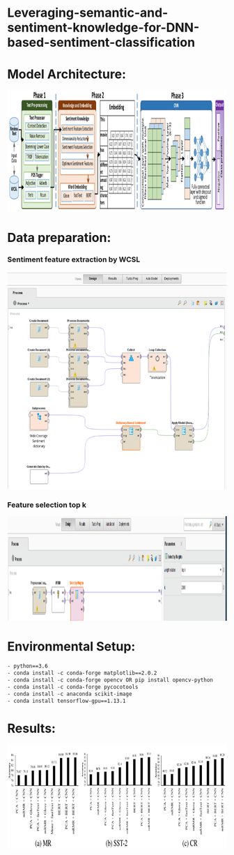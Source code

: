 # Leveraging-semantic-and-sentiment-knowledge-for-DNN-based-sentiment-classification


# Model Architecture:
<p align="center">
<img src="Figures/KR_MODEL.png" width="1000" height="280">
</p>


# Data preparation:

### Sentiment feature extraction by WCSL

<p align="center">
    <img src="Figures/Sentiment_feature_extraction_by_WCSL.png" width="1000" height="500">
</p>

### Feature selection top k

<p align="center">
    <img src="Figures/Feature_selection_top_k.png" width="1000" height="240">
</p>


# Environmental Setup:

```
- python==3.6
- conda install -c conda-forge matplotlib==2.0.2
- conda install -c conda-forge opencv OR pip install opencv-python
- conda install -c conda-forge pycocotools
- conda install -c anaconda scikit-image
- conda install tensorflow-gpu==1.13.1
```
# Results:

<p align="center">
    <img src="Figures/Ablation.png" width="800" height="240">
</p>
